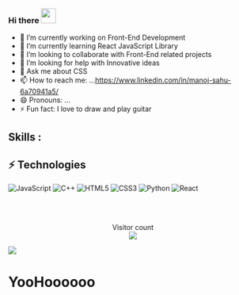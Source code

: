 ### Hi there <img src="https://raw.githubusercontent.com/aemmadi/aemmadi/master/wave.gif" width="30px">



- 🔭 I’m currently working on Front-End Development
- 🌱 I’m currently learning React JavaScript Library
- 👯 I’m looking to collaborate with Front-End related projects
- 🤔 I’m looking for help with Innovative ideas
- 💬 Ask me about CSS 
- 📫 How to reach me: ...https://www.linkedin.com/in/manoj-sahu-6a70941a5/ 
- 😄 Pronouns: ...
- ⚡ Fun fact: I love to draw and play guitar 


## Skills :

## ⚡ Technologies

![JavaScript](https://img.shields.io/badge/-JavaScript-black?style=flat-square&logo=javascript)
![C++](https://img.shields.io/badge/-C++-00599C?style=flat-square&logo=c)
![HTML5](https://img.shields.io/badge/-HTML5-E34F26?style=flat-square&logo=html5&logoColor=white)
![CSS3](https://img.shields.io/badge/-CSS3-1572B6?style=flat-square&logo=css3)
![Python](https://img.shields.io/badge/-Python-black?style=flat-square&logo=Python)
![React](https://img.shields.io/badge/-React-black?style=flat-square&logo=react)

<br>
<br>


<p align="center"> 
  Visitor count<br>
  <img src="https://profile-counter.glitch.me/MnojS/count.svg" align="center"></img>
</p>




<a href="https://github.com/MnojS">
  <img align="center" src="https://github-readme-stats.vercel.app/api/top-langs/?username=MnojS&theme=radical&hide_langs_below=1" />
</a>

# YooHoooooo
